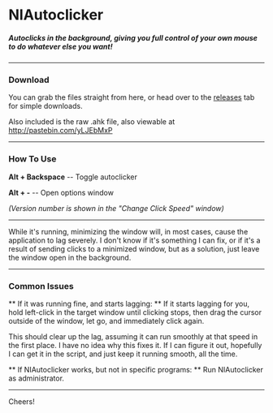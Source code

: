 # NIAutoclicker
##### Autoclicks in the background, giving you full control of your own mouse to do whatever else you want! #####
---
### Download ###
You can grab the files straight from here, or head over to the [releases](https://github.com/Shadowspaz/NIAutoclicker/releases) tab for simple downloads.

Also included is the raw .ahk file, also viewable at http://pastebin.com/yLJEbMxP

---

### How To Use ###
**Alt + Backspace** -- Toggle autoclicker

**Alt + -** -- Open options window

*(Version number is shown in the "Change Click Speed" window)*

---

While it's running, minimizing the window will, in most cases, cause the application to lag severely. I don't know if it's something I can fix, or if it's a result of sending clicks to a minimized window, but as a solution, just leave the window open in the background.

---

### Common Issues ###
** If it was running fine, and starts lagging: **
If it starts lagging for you, hold left-click in the target window until clicking stops, then drag the cursor outside of the window, let go, and immediately click again.

This should clear up the lag, assuming it can run smoothly at that speed in the first place.
I have no idea why this fixes it. If I can figure it out, hopefully I can get it in the script, and just keep it running smooth, all the time.

** If NIAutoclicker works, but not in specific programs: **
Run NIAutoclicker as administrator.

---

Cheers!
